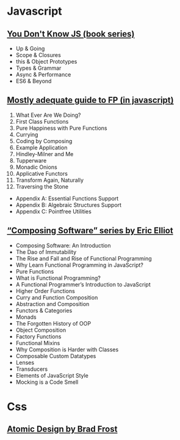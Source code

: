 # Javascript

## [You Don't Know JS (book series)](https://github.com/getify/You-Dont-Know-JS)

- Up & Going
- Scope & Closures
- this & Object Prototypes
- Types & Grammar
- Async & Performance
- ES6 & Beyond

## [Mostly adequate guide to FP (in javascript)](https://github.com/MostlyAdequate/mostly-adequate-guide)

1. What Ever Are We Doing?
2. First Class Functions
3. Pure Happiness with Pure Functions
4. Currying
5. Coding by Composing
6. Example Application
7. Hindley-Milner and Me
8. Tupperware
9. Monadic Onions
10. Applicative Functors
11. Transform Again, Naturally
12. Traversing the Stone
- Appendix A: Essential Functions Support
- Appendix B: Algebraic Structures Support
- Appendix C: Pointfree Utilities

## [“Composing Software” series by Eric Elliot](https://medium.com/javascript-scene/composing-software-the-book-f31c77fc3ddc)

- Composing Software: An Introduction
- The Dao of Immutability
- The Rise and Fall and Rise of Functional Programming
- Why Learn Functional Programming in JavaScript?
- Pure Functions
- What is Functional Programming?
- A Functional Programmer’s Introduction to JavaScript
- Higher Order Functions
- Curry and Function Composition
- Abstraction and Composition
- Functors & Categories
- Monads
- The Forgotten History of OOP
- Object Composition
- Factory Functions
- Functional Mixins
- Why Composition is Harder with Classes
- Composable Custom Datatypes
- Lenses
- Transducers
- Elements of JavaScript Style
- Mocking is a Code Smell

# Css

## [Atomic Design by Brad Frost](http://atomicdesign.bradfrost.com/table-of-contents/) 
